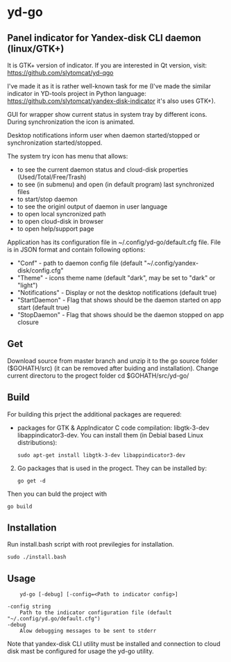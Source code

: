 # yd-go
## Panel indicator for Yandex-disk CLI daemon (linux/GTK+)

It is GTK+ version of indicator. If you are interested in Qt version, visit: https://github.com/slytomcat/yd-qgo

I've made it as it is rather well-known task for me (I've made the similar indicator in YD-tools project in Python language: https://github.com/slytomcat/yandex-disk-indicator it's also uses GTK+).

GUI for wrapper show current status in system tray by different icons. During synchronization the icon is animated. 

Desktop notifications inform user when daemon started/stopped or synchronization started/stopped.

The system try icon has menu that allows:
  - to see the current daemon status and cloud-disk properties (Used/Total/Free/Trash)
  - to see (in submenu) and open (in default program) last synchronized files 
  - to start/stop daemon
  - to see the originl output of daemon in user language
  - to open local syncronized path
  - to open cloud-disk in browser
  - to open help/support page

Application has its configuration file in ~/.config/yd-go/default.cfg file. File is in JSON format and contain following options:
  - "Conf" - path to daemon config file (default "~/.config/yandex-disk/config.cfg"
  - "Theme" - icons theme name (default "dark", may be set to "dark" or "light")
  - "Notifications" - Display or not the desktop notifications (default true)
  - "StartDaemon" - Flag that shows should be the daemon started on app start (default true)
  - "StopDaemon" - Flag that shows should be the daemon stopped on app closure

## Get
Download source from master branch and unzip it to the go source folder ($GOHATH/src) (it can be removed after buiding and installation).
Change current directoru to the progect folder 
    cd $GOHATH/src/yd-go/

## Build 
For building this prject the additional packages are requered:
- packages for GTK & AppIndicator C code compilation: libgtk-3-dev libappindicator3-dev. You can install them (in Debial based Linux distributions):

    `sudo apt-get install libgtk-3-dev libappindicator3-dev`

2. Go packages that is used in the progect. They can be installed by:

    `go get -d`
    
Then you can buld the project with 

    go build

## Installation
Run install.bash script with root previlegies for installation.

    sudo ./install.bash


## Usage
		yd-go [-debug] [-config=<Path to indicator config>]

	-config string
		Path to the indicator configuration file (default "~/.config/yd.go/default.cfg")
	-debug
		Alow debugging messages to be sent to stderr


Note that yandex-disk CLI utility must be installed and connection to cloud disk mast be configured for usage the yd-go utility.
